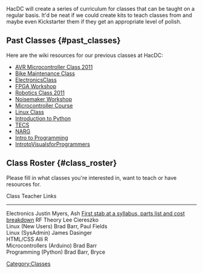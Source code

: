 HacDC will create a series of curriculum for classes that can be taught
on a regular basis. It'd be neat if we could create kits to teach
classes from and maybe even Kickstarter them if they get an appropriate
level of polish.

## Past Classes {#past_classes}

Here are the wiki resources for our previous classes at HacDC:

-   [AVR Microcontroller Class
    2011](AVR_Microcontroller_Class_2011)
-   [Bike Maintenance Class](Bike_Maintenance_Class)
-   [ElectronicsClass](ElectronicsClass)
-   [FPGA Workshop](FPGA_Workshop)
-   [Robotics Class 2011](Robotics_Class_2011)
-   [Noisemaker Workshop](Noisemaker_Workshop)
-   [Microcontroller Course](Microcontroller_Course)
-   [Linux Class](Linux_Class)
-   [Introduction to Python](Introduction_to_Python)
-   [TECS](TECS)
-   [NARG](NARG)
-   [Intro to Programming](Intro_to_Programming)
-   [IntrotoVisualsforProgrammers](IntrotoVisualsforProgrammers)

## Class Roster {#class_roster}

Please fill in what classes you're interested in, want to teach or have
resources for.

  Class                        Teacher                  Links
  ---------------------------- ------------------------ --------------------------------------------------------------------------------------------
  Electronics                  Justin Myers, Ash        [First stab at a syllabus, parts list and cost breakdown](Intro_to_Electronics)
  RF Theory                    Lee Ciereszko            
  Linux (New Users)            Brad Barr, Paul Fields   
  Linux (SysAdmin)             James Dasinger           
  HTML/CSS                     Alli R                   
  Microcontrollers (Arduino)   Brad Barr                
  Programming (Python)         Brad Barr, Bryce         

[Category:Classes](Category:Classes)

